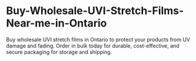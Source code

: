 # Buy-Wholesale-UVI-Stretch-Films-Near-me-in-Ontario
Buy wholesale UVI stretch films in Ontario to protect your products from UV damage and fading. Order in bulk today for durable, cost-effective, and secure packaging for storage and shipping.
